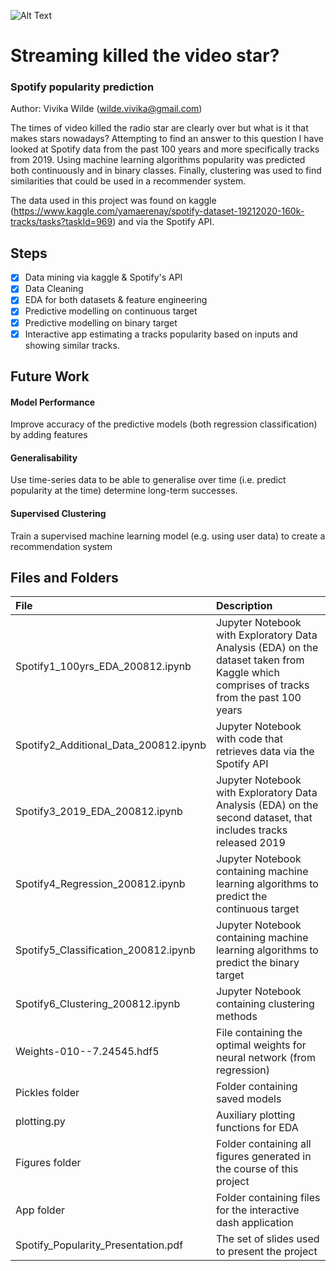 ![Alt Text](https://static.independent.co.uk/s3fs-public/thumbnails/image/2020/05/14/13/istock-1138180728.jpg)

# Streaming killed the video star?
### Spotify popularity prediction
Author: Vivika Wilde (wilde.vivika@gmail.com)

The times of video killed the radio star are clearly over but what is it that makes stars nowadays? Attempting to find an answer to this question I have looked at Spotify data from the past 100 years and more specifically tracks from 2019. Using machine learning algorithms popularity was predicted both continuously and in binary classes. Finally, clustering was used to find similarities that could be used in a recommender system.

The data used in this project was found on kaggle (https://www.kaggle.com/yamaerenay/spotify-dataset-19212020-160k-tracks/tasks?taskId=969) and via the Spotify API.


## Steps
- [x] Data mining via kaggle & Spotify's API
- [x] Data Cleaning 
- [x] EDA for both datasets & feature engineering
- [x] Predictive modelling on continuous target
- [x] Predictive modelling on binary target
- [x] Interactive app estimating a tracks popularity based on inputs and showing similar tracks.

## Future Work
#### Model Performance
Improve accuracy of the predictive models (both regression classification) by adding features
#### Generalisability
Use time-series data to  be able to generalise over time (i.e. predict popularity at the time) determine long-term successes.
#### Supervised Clustering
Train a supervised machine learning model (e.g. using user data) to create a recommendation system


## Files and Folders
|File| Description|
|:---|:---|
|Spotify1_100yrs_EDA_200812.ipynb| Jupyter Notebook with Exploratory Data Analysis (EDA) on the dataset taken from Kaggle which comprises of tracks from the past 100 years|
|Spotify2_Additional_Data_200812.ipynb| Jupyter Notebook with code that retrieves data via the Spotify API|
|Spotify3_2019_EDA_200812.ipynb| Jupyter Notebook with Exploratory Data Analysis (EDA) on the second dataset, that includes tracks released 2019|
|Spotify4_Regression_200812.ipynb| Jupyter Notebook containing machine learning algorithms to predict the continuous target|
|Spotify5_Classification_200812.ipynb| Jupyter Notebook containing machine learning algorithms to predict the binary target |
|Spotify6_Clustering_200812.ipynb| Jupyter Notebook containing clustering methods|
|Weights-010--7.24545.hdf5 | File containing the optimal weights for neural network (from regression)
| Pickles folder| Folder containing saved models |
| plotting.py| Auxiliary plotting functions for EDA |
| Figures folder| Folder containing all figures generated in the course of this project |
| App folder| Folder containing files for the interactive dash application |
| Spotify_Popularity_Presentation.pdf| The set of slides used to present the project|




